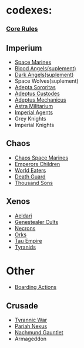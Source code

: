 # codexes:
### [Core Rules](Rulebook_10e.pdf)
## Imperium
- [Space Marines](Imperium/Space_Marines_10th_scan_OCR.pdf)
- [Blood Angels(suplement)](Imperium/Blood_Angels_10th_scan.pdf)
- [Dark Angels(suplement)](Imperium/Dark_Angels_10th_scan_OCR.pdf)
- Space Wolves(suplement)
- [Adepta Sororitas](Imperium/Adepta_Sororitas_10th_scan.pdf)
- [Adeptus Custodes](Imperium/Adeptus_Custodes_10th_scan.pdf)
- [Adeptus Mechanicus](Imperium/Adeptus_Mechanicus_10th_scan_OCR.pdf) 
- [Astra Militarium](Imperium/Astra_Militarum_10th_scan.pdf)
- [Imperial Agents](Imperium/Imperial_Agents_10th_scan.pdf)
- Grey Knights
- Imperial Knights
## Chaos
- [Chaos Space Marines](Chaos/Chaos_Space_Marines_10th_scan.pdf)
- [Emperors Children](Chaos/Emperors_Children_10th_scan.pdf)
- [World Eaters](Chaos/World_Eaters_10th_photo.pdf)
- [Death Guard](Chaos/Death_Guard_10th_photo.pdf)
- [Thousand Sons](Chaos/Thousand_Sons_10th_photo.pdf)
## Xenos
- [Aeldari](Xenos/Aeldari_10th_scan.pdf)
- [Genestealer Cults](Xenos/Genestealer_cults_10th_scan.pdf)
- [Necrons](Xenos/Necrons_10th_scan.pdf)
- [Orks](Xenos/Orks_10th_scan.pdf)
- [Tau Empire](Xenos/Tau_empire_10th_scan.pdf)
- [Tyranids](Xenos/Tyranids_10th_scan.pdf)
# Other
- [Boarding Actions](Boarding_Actions_10th.pdf)
## Crusade
- [Tyrannic War](Crusade/Tyrannic_War_photo.pdf)
- [Pariah Nexus](Crusade/Pariah_Nexus_scan.pdf)
- [Nachmund Gauntlet](Crusade/Nachmund_Gauntlet_scan.pdf)
- Armageddon